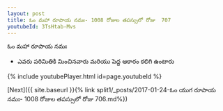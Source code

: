 ```yaml
---
layout: post
title: ఓం మహా రూపాయ నమః- 1008 రోజుల తపస్సులో రోజు  707
youtubeId: 3TsHtab-Mvs
---
```

 
 
 ఓం మహా రూపాయ నమః  
 
 -  ఎవరు పరిమితికి మించినవారు మరియు పెద్ద ఆకారం కలిగి ఉంటారు 
 
  
 
  
 
 
 
 
 
 


{% include youtubePlayer.html id=page.youtubeId %}
 
[Next]({{ site.baseurl }}{% link  split1/_posts/2017-01-24-ఓం యుగ రూపాయ నమః- 1008 రోజుల తపస్సులో రోజు  706.md%})
 
